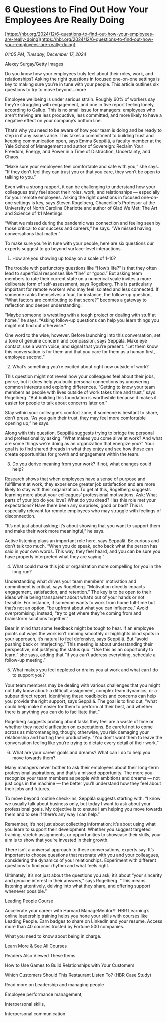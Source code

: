# 6 Questions to Find Out How Your Employees Are Really Doing

[https://hbr.org/2024/12/6-questions-to-find-out-how-your-employees-are-really-doing](https://hbr.org/2024/12/6-questions-to-find-out-how-your-employees-are-really-doing)

*01:05 PM, Tuesday, December 17, 2024*

Alexey Surgay/Getty Images

Do you know how your employees truly feel about their roles, work, and relationships? Asking the right questions in focused one-on-one settings is key to making sure you’re in tune with your people. This article outlines six questions to try to move beyond...more

Employee wellbeing is under serious strain. Roughly 60% of workers say they’re struggling with engagement, and one in five report feeling lonely, according to Gallup. This is no small issue for managers: employees who aren’t thriving are less productive, less committed, and more likely to have a negative effect on your company’s bottom line.

That’s why you need to be aware of how your team is doing and be ready to step in if any issues arise. This takes a commitment to building trust and keeping communication open, says Emma Seppälä, a faculty member at the Yale School of Management and author of Sovereign: Reclaim Your Freedom, Energy, and Power in a Time of Distraction, Uncertainty, and Chaos.

“Make sure your employees feel comfortable and safe with you,” she says. “If they don’t feel they can trust you or that you care, they won’t be open to talking to you.”

Even with a strong rapport, it can be challenging to understand how your colleagues truly feel about their roles, work, and relationships — especially for your remote employees. Asking the right questions in focused one-on-one settings is key, says Steven Rogelberg, Chancellor’s Professor at the University of North Carolina Charlotte and author of Glad We Met: The Art and Science of 1:1 Meetings.

“What we missed during the pandemic was connection and feeling seen by those critical to our success and careers,” he says. “We missed having conversations that matter.”

To make sure you’re in tune with your people, here are six questions our experts suggest to go beyond surface-level interactions.

1. How are you showing up today on a scale of 1-10?

The trouble with perfunctory questions like “How’s life?” is that they often lead to superficial responses like “fine” or “good.” But asking team members to rate their current state on a numerical scale invites a more deliberate form of self-assessment, says Rogelberg. This is particularly important for remote workers who may feel isolated and less connected. If someone ranks themselves a four, for instance, the follow-up question, “What factors are contributing to that score?” becomes a gateway to reflection and deeper understanding.

“Maybe someone is wrestling with a tough project or dealing with stuff at home,” he says. “Asking follow-up questions can help you learn things you might not find out otherwise.”

One word to the wise, however. Before launching into this conversation, set a tone of genuine concern and compassion, says Seppälä. Make eye contact, use a warm voice, and signal that you’re present. “Let them know this conversation is for them and that you care for them as a human first, employee second.”

2. What’s something you’re excited about right now outside of work?

This question might not reveal how your colleagues feel about their jobs, per se, but it does help you build personal connections by uncovering common interests and exploring differences. “Getting to know your team members as people with lives outside of work takes time and trust,” says Rogelberg. “But building this foundation is worthwhile because it makes it easier for people to talk about concerns later on.”

Stay within your colleague’s comfort zone; if someone is hesitant to share, don’t press. “As you gain their trust, they may feel more comfortable opening up,” he says.

Along with this question, Seppälä suggests trying to bridge the personal and professional by asking: “What makes you come alive at work? And what are some things we’re doing as an organization that energize you?” Your goal is to find shared threads in what they enjoy and see how those can create opportunities for growth and engagement within the team.

3. Do you derive meaning from your work? If not, what changes could help?

Research shows that when employees have a sense of purpose and fulfillment at work, they experience greater job satisfaction and are more likely to stay with their organization. To get at this, Rogelberg suggests learning more about your colleagues’ professional motivations. Ask: What parts of your job do you love? What do you dread? Has this role met your expectations? Have there been any surprises, good or bad? This is especially relevant for remote employees who may struggle with feelings of disconnection.

“It’s not just about asking; it’s about showing that you want to support them and make their work more meaningful,” he says.

Active listening plays an important role here, says Seppälä. Be curious and don’t talk too much. “When you do speak, echo back what the person has said in your own words. This way, they feel heard, and you can be sure you have properly interpreted what they are saying.”

4. What could make this job or organization more compelling for you in the long run?

Understanding what drives your team members’ motivation and commitment is critical, says Rogelberg. “Motivation directly impacts engagement, satisfaction, and retention.” The key is to be open to their ideas while being transparent about what’s out of your hands or not feasible. For instance, if someone wants to work from home full-time but that’s not an option, “be upfront about what you can influence.” Avoid overpromising; instead, “try to get where they’re coming from and brainstorm solutions together.”

Bear in mind that some feedback might be tough to hear. If an employee points out ways the work isn’t running smoothly or highlights blind spots in your approach, it’s natural to feel defensive, says Seppälä. But “avoid pushing back or interjecting.” This meeting is about understanding their perspective, not justifying the status quo. “Use this as an opportunity to learn,” she says, adding that “if you can’t address everything, schedule a follow-up meeting.”

5. What makes you feel depleted or drains you at work and what can I do to support you?

Your team members may be dealing with various challenges that you might not fully know about: a difficult assignment, complex team dynamics, or a subpar direct report. Identifying these roadblocks and concerns can help you provide the right support, says Seppälä. The goal is to find out, “what could help make it easier for them to perform at their best, and whether there is anything you can do to facilitate that.”

Rogelberg suggests probing about tasks they feel are a waste of time or whether they need clarification on expectations. Be careful not to come across as micromanaging, though; otherwise, you risk damaging your relationship and hurting their productivity. “You don’t want them to leave the conversation feeling like you’re trying to dictate every detail of their work.”

6. What are your career goals and dreams? What can I do to help you move towards them?

Many managers never bother to ask their employees about their long-term professional aspirations, and that’s a missed opportunity. The more you recognize your team members as people with ambitions and dreams — not just cogs in the machine — the better you’ll understand how they feel about their jobs and futures.

To move beyond routine check-ins, Seppälä suggests starting with: “I know we usually talk about business only, but today I want to ask about your professional goals. My objective is to ensure I am helping you move towards them and to see if there’s any way I can help.”

Remember, it’s not just about collecting information; it’s about using what you learn to support their development. Whether you suggest targeted training, stretch assignments, or opportunities to showcase their skills, your aim is to show that you’re invested in their growth.

There isn’t a universal approach to these conversations, experts say. It’s important to choose questions that resonate with you and your colleagues, considering the dynamics of your relationships. Experiment with different questions to find your rhythm and what feels right.

Ultimately, it’s not just about the questions you ask; it’s about “your sincerity and genuine interest in their answers,” says Rogelberg. “This means listening attentively, delving into what they share, and offering support whenever possible.”

Leading People Course

Accelerate your career with Harvard ManageMentor®. HBR Learning’s online leadership training helps you hone your skills with courses like Leading People. Earn badges to share on LinkedIn and your resume. Access more than 40 courses trusted by Fortune 500 companies.

What you need to know about being in charge.

Learn More & See All Courses

Readers Also Viewed These Items

How to Use Games to Build Relationships with Your Customers

Which Customers Should This Restaurant Listen To? (HBR Case Study)

Read more on Leadership and managing people

Employee performance management,

Interpersonal skills,

Interpersonal communication

